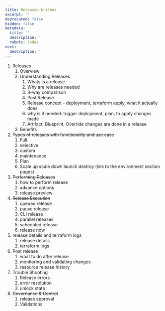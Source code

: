 ```yaml
---
title: Releases-krishna
excerpt: ''
deprecated: false
hidden: false
metadata:
  title: ''
  description: ''
  robots: index
next:
  description: ''
---
```

1. Releases
   1. Overview
   2. Understanding Releases
      1. Whats is a release
      2. Why are releases needed
      3. 3-way comparison
      4. Post Release
      5. Release concept - deployment, terraform apply, what it actually does
      6. why is it needed: trigger deployment, plan, to apply changes made
      7. Artifact, Blueprint, Override changes are done in a release
   3. Benefits
2. ~~Types of releases with functionality and use case~~
   1. Full
   2. selective
   3. custom
   4. maintenance
   5. Plan
   6. Scale up scale down launch destroy (link to the environment section pages)
3. ~~Performing Releases~~
   1. how to perform release
   2. advance options
   3. release preview
4. ~~Release Execution~~
   1. queued release
   2. pause release
   3. CLI release
   4. parallel releases
   5. scheduled release
   6. release now
5. release details and terraform logs
   1. release details 
   2. terraform logs
6. Post release
   1. what to do after release
   2. monitoring and validating changes
   3. resource release history
7. Trouble Shooting
   1. Release errors
   2. error resolution
   3. unlock state
8. ~~Governance & Control~~
   1. release approval
   2. Validations